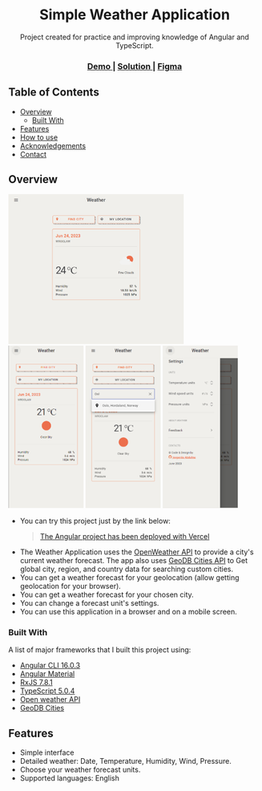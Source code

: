 <h1 align="center">Simple Weather Application</h1>

<div align="center">
   Project created for practice and improving knowledge of Angular and TypeScript.
</div>

<div align="center">
  <h3>
    <a href="https://angular-weather-app-six.vercel.app">
      Demo
    </a>
    <span> | </span>
    <a href="https://github.com/IevgeniiaAbdulina/angular-weather-app">
      Solution
    </a>
    <span> | </span>
    <a href="https://www.figma.com/file/KHk75LOI8hFeIMXSaZgUxV/Weather-app-2.0?type=design&node-id=0%3A1&t=2VIob8c24rfbU8Jc-1">
      Figma
    </a>
  </h3>
</div>

## Table of Contents

- [Overview](#overview)
  - [Built With](#built-with)
- [Features](#features)
- [How to use](#how-to-use)
- [Acknowledgements](#acknowledgements)
- [Contact](#contact)

## Overview

<div align="start">
  <img src="./src/assets/screenshots/weather-app-img.png" width="350">
</div>
<div align="start">
  <img src="./src/assets/screenshots/weather-mobile-img.png" width="150">
  <img src="./src/assets/screenshots/weather-mobile-searching-img.png" width="150">
  <img src="./src/assets/screenshots/weather-mobile-settings-img.png" width="150">
</div>

- You can try this project just by the link below:
  > [The Angular project has been deployed with Vercel](https://angular-weather-app-six.vercel.app)
- The Weather Application uses the [OpenWeather API](https://openweathermap.org/api) to provide a city's current weather forecast. The app also uses [GeoDB Cities API](https://rapidapi.com/wirefreethought/api/geodb-cities) to Get global city, region, and country data for searching custom cities.
- You can get a weather forecast for your geolocation (allow getting geolocation for your browser).
- You can get a weather forecast for your chosen city.
- You can change a forecast unit's settings.
- You can use this application in a browser and on a mobile screen.

### Built With

A list of major frameworks that I built this project using:

- [Angular CLI 16.0.3](https://angular.io/)
- [Angular Material](https://material.angular.io)
- [RxJS 7.8.1](https://rxjs-dev.firebaseapp.com/guide/overview)
- [TypeScript 5.0.4 ](https://www.typescriptlang.org/)
- [Open weather API](https://openweathermap.org/api)
- [GeoDB Cities](https://rapidapi.com/wirefreethought/api/geodb-cities)

## Features

- Simple interface
- Detailed weather: Date, Temperature, Humidity, Wind, Pressure.
- Choose your weather forecast units.
- Supported languages: English
